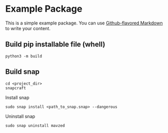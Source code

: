 # Example Package

This is a simple example package. You can use
[Github-flavored Markdown](https://guides.github.com/features/mastering-markdown/)
to write your content.

## Build pip installable file (whell)


```python3 -m build```


## Build snap 

```
cd <project_dir>
snapcraft
```
Install snap
```
sudo snap install <path_to_snap.snap> --dangerous
``` 
Uninstall snap

```
sudo snap uninstall mavzed
```
